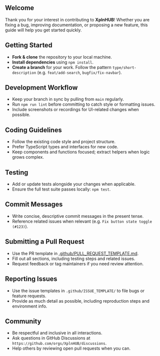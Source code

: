 ## Welcome

Thank you for your interest in contributing to **XplnHUB**! Whether you are fixing a bug, improving documentation, or proposing a new feature, this guide will help you get started quickly.

## Getting Started

- **Fork & clone** the repository to your local machine.
- **Install dependencies** using `npm install`.
- **Create a branch** for your work. Follow the pattern `type/short-description` (e.g. `feat/add-search`, `bugfix/fix-navbar`).

## Development Workflow

- Keep your branch in sync by pulling from `main` regularly.
- Run `npm run lint` before committing to catch style or formatting issues.
- Include screenshots or recordings for UI-related changes when possible.

## Coding Guidelines

- Follow the existing code style and project structure.
- Prefer TypeScript types and interfaces for new code.
- Keep components and functions focused; extract helpers when logic grows complex.

## Testing

- Add or update tests alongside your changes when applicable.
- Ensure the full test suite passes locally: `npm test`.

## Commit Messages

- Write concise, descriptive commit messages in the present tense.
- Reference related issues when relevant (e.g. `Fix button state toggle (#123)`).

## Submitting a Pull Request

- Use the PR template in [.github/PULL_REQUEST_TEMPLATE.md](.github/PULL_REQUEST_TEMPLATE.md).
- Fill out all sections, including testing steps and related issues.
- Request feedback or tag maintainers if you need review attention.

## Reporting Issues

- Use the issue templates in `.github/ISSUE_TEMPLATE/` to file bugs or feature requests.
- Provide as much detail as possible, including reproduction steps and environment info.

## Community

- Be respectful and inclusive in all interactions.
- Ask questions in GitHub Discussions at `https://github.com/orgs/XplnHUB/discussions`.
- Help others by reviewing open pull requests when you can.